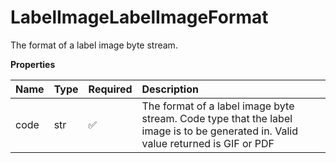# LabelImageLabelImageFormat

The format of a label image byte stream.

**Properties**

| Name | Type | Required | Description                                                                                                                       |
| :--- | :--- | :------- | :-------------------------------------------------------------------------------------------------------------------------------- |
| code | str  | ✅       | The format of a label image byte stream. Code type that the label image is to be generated in. Valid value returned is GIF or PDF |

<!-- This file was generated by liblab | https://liblab.com/ -->
